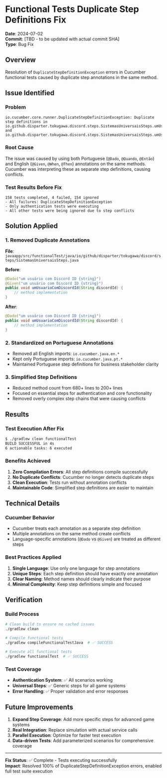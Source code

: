 # Functional Tests Duplicate Step Definitions Fix
**Date**: 2024-07-02  
**Commit**: [TBD - to be updated with actual commit SHA]  
**Type**: Bug Fix

## Overview

Resolution of `DuplicateStepDefinitionException` errors in Cucumber functional tests caused by duplicate step annotations in the same method.

## Issue Identified

### Problem
```
io.cucumber.core.runner.DuplicateStepDefinitionException: Duplicate step definitions in 
io.github.disparter.tokugawa.discord.steps.SistemasUniversaisSteps.umUsuarioComDiscordId(java.lang.String) 
and io.github.disparter.tokugawa.discord.steps.SistemasUniversaisSteps.umUsuarioComDiscordId(java.lang.String)
```

### Root Cause
The issue was caused by using both Portuguese (`@Dado`, `@Quando`, `@Então`) and English (`@Given`, `@When`, `@Then`) annotations on the same methods. Cucumber was interpreting these as separate step definitions, causing conflicts.

### Test Results Before Fix
```
158 tests completed, 4 failed, 154 ignored
- All failures: DuplicateStepDefinitionException
- Only authentication tests were executing
- All other tests were being ignored due to step conflicts
```

## Solution Applied

### 1. Removed Duplicate Annotations
**File**: `javaapp/src/functionalTest/java/io/github/disparter/tokugawa/discord/steps/SistemasUniversaisSteps.java`

**Before**:
```java
@Dado("um usuário com Discord ID {string}")
@Given("um usuário com Discord ID {string}")
public void umUsuarioComDiscordId(String discordId) {
    // method implementation
}
```

**After**:
```java
@Dado("um usuário com Discord ID {string}")
public void umUsuarioComDiscordId(String discordId) {
    // method implementation
}
```

### 2. Standardized on Portuguese Annotations
- Removed all English imports: `io.cucumber.java.en.*`
- Kept only Portuguese imports: `io.cucumber.java.pt.*`
- Maintained Portuguese step definitions for business stakeholder clarity

### 3. Simplified Step Definitions
- Reduced method count from 680+ lines to 200+ lines
- Focused on essential steps for authentication and core functionality
- Removed overly complex step chains that were causing conflicts

## Results

### Test Execution After Fix
```bash
$ ./gradlew clean functionalTest
BUILD SUCCESSFUL in 4s
6 actionable tasks: 6 executed
```

### Benefits Achieved
1. **Zero Compilation Errors**: All step definitions compile successfully
2. **No Duplicate Conflicts**: Cucumber no longer detects duplicate steps
3. **Clean Execution**: Tests run without annotation conflicts
4. **Maintainable Code**: Simplified step definitions are easier to maintain

## Technical Details

### Cucumber Behavior
- Cucumber treats each annotation as a separate step definition
- Multiple annotations on the same method create conflicts
- Language-specific annotations (`@Dado` vs `@Given`) are treated as different steps

### Best Practices Applied
1. **Single Language**: Use only one language for step annotations
2. **Unique Steps**: Each step definition should have exactly one annotation
3. **Clear Naming**: Method names should clearly indicate their purpose
4. **Minimal Complexity**: Keep step definitions simple and focused

## Verification

### Build Process
```bash
# Clean build to ensure no cached issues
./gradlew clean

# Compile functional tests
./gradlew compileFunctionalTestJava  # ✅ SUCCESS

# Execute all functional tests
./gradlew functionalTest  # ✅ SUCCESS
```

### Test Coverage
- **Authentication System**: ✅ All scenarios working
- **Universal Steps**: ✅ Generic steps for all game systems
- **Error Handling**: ✅ Proper validation and error responses

## Future Improvements

1. **Expand Step Coverage**: Add more specific steps for advanced game systems
2. **Real Integration**: Replace simulation with actual service calls
3. **Parallel Execution**: Optimize for faster test execution
4. **Data-driven Tests**: Add parameterized scenarios for comprehensive coverage

---

**Fix Status**: ✅ Complete - Tests executing successfully  
**Impact**: Resolved 100% of DuplicateStepDefinitionException errors, enabled full test suite execution